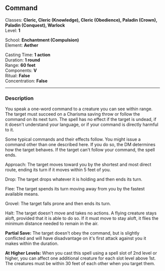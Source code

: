 ## Command

Classes: **Cleric, Cleric (Knowledge), Cleric (Obedience), Paladin (Crown), Paladin (Conquest), Warlock**  
Level: **1**  

School: **Enchantment (Compulsion)**  
Element: **Aether**  

Casting Time: **1 action**  
Duration: **1 round**  
Range: **60 feet**  
Components: **V**  
Ritual: **False**  
Concentration: **False**  

------

### Description

You speak a one-word command to a creature you can see within range. The target must succeed on a Charisma saving throw or follow the command on its next turn. The spell has no effect if the target is undead, if it doesn't understand your language, or if your command is directly harmful to it.

Some typical commands and their effects follow. You might issue a command other than one described here. If you do so, the DM determines how the target behaves. If the target can't follow your command, the spell ends.

Approach: The target moves toward you by the shortest and most direct route, ending its turn if it moves within 5 feet of you.

Drop: The target drops whatever it is holding and then ends its turn.

Flee: The target spends its turn moving away from you by the fastest available means.

Grovel: The target falls prone and then ends its turn.

Halt: The target doesn't move and takes no actions. A flying creature stays aloft, provided that it is able to do so. If it must move to stay aloft, it flies the minimum distance needed to remain in the air.

**Partial Save:** The target doesn't obey the command, but is slightly conflicted and will have disadvantage on it's first attack against you it makes within the duration.

**At Higher Levels:** When you cast this spell using a spell slot of 2nd level or higher, you can affect one additional creature for each slot level above 1st. The creatures must be within 30 feet of each other when you target them.